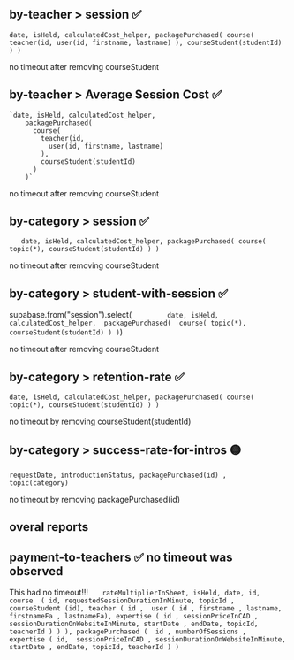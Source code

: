 ## by-teacher > session ✅

`date, isHeld, calculatedCost_helper,
       packagePurchased(
        course(
          teacher(id,
            user(id, firstname, lastname)
          ),
          courseStudent(studentId)
        )
      )`

no timeout after removing courseStudent

## by-teacher >  Average Session Cost ✅
    `date, isHeld, calculatedCost_helper,
        packagePurchased(
          course(
            teacher(id,
              user(id, firstname, lastname)
            ),
            courseStudent(studentId)
          )
        )`

no timeout after removing courseStudent

## by-category > session ✅

`   date, isHeld, calculatedCost_helper,
                  packagePurchased(
                    course(
                      topic(*),
                      courseStudent(studentId)
                    )
                  )`

no timeout after removing courseStudent

## by-category > student-with-session ✅

supabase.from("session").select(`          date, isHeld, calculatedCost_helper, 
          packagePurchased( 
            course(
              topic(*),
              courseStudent(studentId)
            )
          )
         `)

no timeout after removing courseStudent

## by-category > retention-rate ✅

`date, isHeld, calculatedCost_helper,
  packagePurchased(
  course(
      topic(*),
      courseStudent(studentId)
     )
  )`

no timeout by removing courseStudent(studentId)

## by-category > success-rate-for-intros  🟡

`requestDate, introductionStatus,
         packagePurchased(id) , 
         topic(category)
       `

no timeout by removing packagePurchased(id)

## overal reports



## payment-to-teachers ✅ no timeout was observed

This had no timeout!!!
`    rateMultiplierInSheet, isHeld, date, id,
    course  (
      id, requestedSessionDurationInMinute, topicId , 
      courseStudent (id),
      teacher ( id , 
        user ( id , firstname , lastname, firstnameFa , lastnameFa),
        expertise ( id , sessionPriceInCAD , sessionDurationOnWebsiteInMinute, startDate , endDate, topicId, teacherId )
      )
    ),
    packagePurchased ( 
      id , numberOfSessions , 
      expertise ( id,  sessionPriceInCAD , sessionDurationOnWebsiteInMinute, startDate , endDate, topicId, teacherId )
    )
         `


